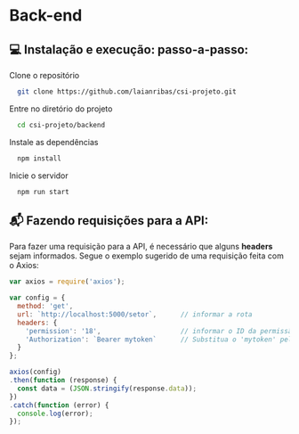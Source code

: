 # Back-end

## :computer: Instalação e execução: passo-a-passo:

Clone o repositório

```bash
  git clone https://github.com/laianribas/csi-projeto.git
```

Entre no diretório do projeto

```bash
  cd csi-projeto/backend
```

Instale as dependências

```bash
  npm install
```

Inicie o servidor

```bash
  npm run start
```

## :mailbox_with_mail: Fazendo requisições para a API:

Para fazer uma requisição para a API, é necessário que alguns **headers** sejam informados. Segue o exemplo sugerido de uma requisição feita com o Axios:

```javascript
var axios = require('axios');

var config = {
  method: 'get',
  url: `http://localhost:5000/setor`,      // informar a rota
  headers: { 
    'permission': '18',                    // informar o ID da permissão para que seja verificado o acesso
    'Authorization': `Bearer mytoken`      // Substitua o 'mytoken' pelo token gerado pelo JWT
  }
};

axios(config)
.then(function (response) {
  const data = (JSON.stringify(response.data));
})
.catch(function (error) {
  console.log(error);
});

```
